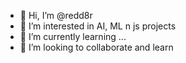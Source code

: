 - 👋 Hi, I’m @redd8r
- 👀 I’m interested in AI, ML n js projects
- 🌱 I’m currently learning ...
- 💞️ I’m looking to collaborate and learn


<!---
redd8r/redd8r is a ✨ special ✨ repository because its `README.md` (this file) appears on your GitHub profile.
You can click the Preview link to take a look at your changes.
--->
